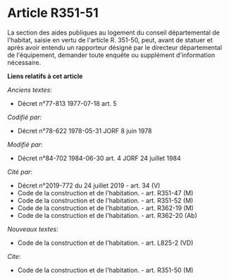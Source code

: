 # Article R351-51

La section des aides publiques au logement du conseil départemental de l'habitat, saisie en vertu de l'article R. 351-50,
peut, avant de statuer et après avoir entendu un rapporteur désigné par le directeur départemental de l'équipement, demander
toute enquête ou supplément d'information nécessaire.

**Liens relatifs à cet article**

_Anciens textes_:

  - Décret n°77-813 1977-07-18 art. 5

_Codifié par_:

  - Décret n°78-622 1978-05-31 JORF 8 juin 1978

_Modifié par_:

  - Décret n°84-702 1984-06-30 art. 4 JORF 24 juillet 1984

_Cité par_:

  - Décret n°2019-772 du 24 juillet 2019 - art. 34 (V)
  - Code de la construction et de l'habitation. - art. R351-47 (M)
  - Code de la construction et de l'habitation. - art. R351-52 (M)
  - Code de la construction et de l'habitation. - art. R362-19 (M)
  - Code de la construction et de l'habitation. - art. R362-20 (Ab)

_Nouveaux textes_:

  - Code de la construction et de l'habitation. - art. L825-2 (VD)

_Cite_:

  - Code de la construction et de l'habitation. - art. R351-50 (M)
